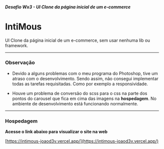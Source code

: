 ##### Desafio Wx3 - UI Clone da página inicial de um e-commerce

# IntiMous

UI Clone da página inicial de um e-commerce, sem usar nenhuma lib ou framework. 

------------

### Observação

- Devido a alguns problemas com o meu programa do Photoshop, tive um atraso com o desenvolvimento. Sendo assim, não consegui implementar todas as tarefas requisitadas. Como por exemplo a responsividade.

- Houve um problema de conversão do scss para o css na parte dos pontos do carousel que fica em cima das imagens na **hospedagem**. No ambiente de desenvolvimento está funcionando normalmente.

------------

### Hospedagem

**Acesse o link abaixo para visualizar o site na web**

[https://intimous-joaod3v.vercel.app/](https://intimous-joaod3v.vercel.app/)
